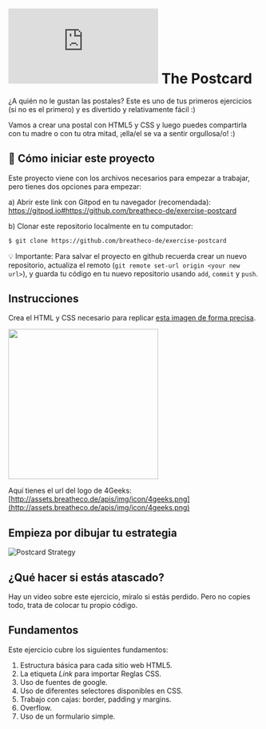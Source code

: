 # ![4Geeks Logo](https://assets.breatheco.de/apis/img/images.php?blob&random&cat=icon&tags=breathecode,32)  The Postcard

¿A quién no le gustan las postales? Este es uno de tus primeros ejercicios (si no es el primero) y es divertido y relativamente fácil :)

Vamos a crear una postal con HTML5 y CSS y luego puedes compartirla con tu madre o con tu otra mitad, ¡ella/el se va a sentir orgullosa/o! :)

## 🌱  Cómo iniciar este proyecto

Este proyecto viene con los archivos necesarios para empezar a trabajar, pero tienes dos opciones para empezar:

a) Abrir este link con Gitpod en tu navegador (recomendada): https://gitpod.io#https://github.com/breatheco-de/exercise-postcard

b) Clonar este repositorio localmente en tu computador:
```sh
$ git clone https://github.com/breatheco-de/exercise-postcard
```

💡 Importante: Para salvar el proyecto en github recuerda crear un nuevo repositorio, actualiza el remoto (`git remote set-url origin <your new url>`), y guarda tu código en tu nuevo repositorio usando `add`, `commit` y `push`.

## Instrucciones

Crea el HTML y CSS necesario para replicar [esta imagen de forma precisa](https://github.com/breatheco-de/exercise-postcard/blob/main/.learn/assets/preview.png).

<p><img height="300px" src="https://github.com/breatheco-de/exercise-postcard/blob/main/.learn/assets/preview.png?raw=true" /></p>

Aquí tienes el url del logo de 4Geeks: [http://assets.breatheco.de/apis/img/icon/4geeks.png](http://assets.breatheco.de/apis/img/icon/4geeks.png)

## Empieza por dibujar tu estrategia

![Postcard Strategy](https://github.com/breatheco-de/exercise-postcard/blob/main/.learn/assets/strategy.gif?raw=true)

## ¿Qué hacer si estás atascado?

Hay un video sobre este ejercicio, míralo si estás perdido. Pero no copies todo, trata de colocar tu propio código.

## Fundamentos
Este ejercicio cubre los siguientes fundamentos:
1. Estructura básica para cada sitio web HTML5.
2. La etiqueta *Link* para importar Reglas CSS.
3. Uso de fuentes de google.
3. Uso de diferentes selectores disponibles en CSS.
4. Trabajo con cajas: border, padding y margins.
5. Overflow.
6. Uso de un formulario simple.

